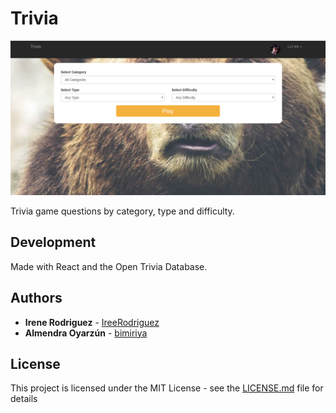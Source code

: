 # Trivia

![sample](sample.png)

Trivia game questions by category, type and difficulty.

## Development

Made with React and the Open Trivia Database.

## Authors

* **Irene Rodriguez** - [IreeRodriguez](https://github.com/IreeRodriguez)
* **Almendra Oyarzún** - [bimiriya](https://github.com/bimiriya)


## License

This project is licensed under the MIT License - see the [LICENSE.md](LICENSE.md) file for details